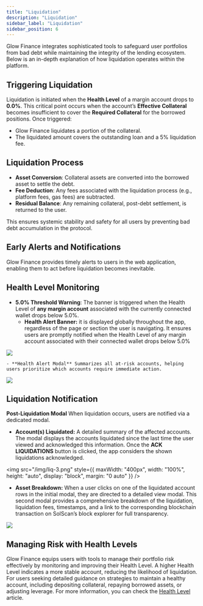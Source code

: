 ```yaml
---
title: "Liquidation"
description: "Liquidation"
sidebar_label: "Liquidation"
sidebar_position: 6
---
```


Glow Finance integrates sophisticated tools to safeguard user portfolios from bad debt while maintaining the integrity of the lending ecosystem. Below is an in-depth explanation of how liquidation operates within the platform.

## Triggering Liquidation

Liquidation is initiated when the **Health Level** of a margin account drops to **0.0%**. This critical point occurs when the account’s **Effective Collateral** becomes insufficient to cover the **Required Collateral** for the borrowed positions. Once triggered:

- Glow Finance liquidates a portion of the collateral.
- The liquidated amount covers the outstanding loan and a 5% liquidation fee.

## Liquidation Process

- **Asset Conversion**: Collateral assets are converted into the borrowed asset to settle the debt.
- **Fee Deduction**: Any fees associated with the liquidation process (e.g., platform fees, gas fees) are subtracted.
- **Residual Balance**: Any remaining collateral, post-debt settlement, is returned to the user.

This ensures systemic stability and safety for all users by preventing bad debt accumulation in the protocol.

## Early Alerts and Notifications

Glow Finance provides timely alerts to users in the web application, enabling them to act before liquidation becomes inevitable.

## Health Level Monitoring

- **5.0% Threshold Warning**: The banner is triggered when the Health Level of **any margin account** associated with the currently connected wallet drops below 5.0%.
    - **Health Alert Banner:** it is displayed globally throughout the app, regardless of the page or section the user is navigating. It ensures users are promptly notified when the Health Level of any margin account associated with their connected wallet drops below 5.0%

![](/img/liq-1.png)

    - **Health Alert Modal** Summarizes all at-risk accounts, helping users prioritize which accounts require immediate action.

![](/img/h-6.png)


## Liquidation Notification

**Post-Liquidation Modal** When liquidation occurs, users are notified via a dedicated modal.

- **Account(s) Liquidated:** A detailed summary of the affected accounts. The modal displays the accounts liquidated since the last time the user viewed and acknowledged this information. Once the **ACK LIQUIDATIONS** button is clicked, the app considers the shown liquidations acknowledged.

<img
  src="/img/liq-3.png"
  style={{ maxWidth: "400px", width: "100%", height: "auto", display: "block", margin: "0 auto" }}
/>

- **Asset Breakdown:** When a user clicks on one of the liquidated account rows in the initial modal, they are directed to a detailed view modal. This second modal provides a comprehensive breakdown of the liquidation, liquidation fees, timestamps, and a link to the corresponding blockchain transaction on SolScan’s block explorer for full transparency.

![](/img/liq-4.png)

## Managing Risk with Health Levels

Glow Finance equips users with tools to manage their portfolio risk effectively by monitoring and improving their Health Level. A higher Health Level indicates a more stable account, reducing the likelihood of liquidation. For users seeking detailed guidance on strategies to maintain a healthy account, including depositing collateral, repaying borrowed assets, or adjusting leverage. For more information, you can check the [Health Level](../03-margin-accounts/health-level.md) article.
